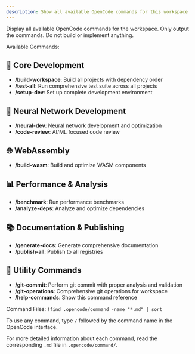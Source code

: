 ```yaml
---
description: Show all available OpenCode commands for this workspace
---
```

Display all available OpenCode commands for the workspace. Only output the commands. Do not build or implement anything.

Available Commands:

## 🚀 Core Development

- **/build-workspace**: Build all projects with dependency order
- **/test-all**: Run comprehensive test suite across all projects
- **/setup-dev**: Set up complete development environment

## 🧠 Neural Network Development

- **/neural-dev**: Neural network development and optimization
- **/code-review**: AI/ML focused code review

## 🌐 WebAssembly

- **/build-wasm**: Build and optimize WASM components

## 📊 Performance & Analysis

- **/benchmark**: Run performance benchmarks
- **/analyze-deps**: Analyze and optimize dependencies

## 📚 Documentation & Publishing

- **/generate-docs**: Generate comprehensive documentation
- **/publish-all**: Publish to all registries

## 🔧 Utility Commands

- **/git-commit**: Perform git commit with proper analysis and validation
- **/git-operations**: Comprehensive git operations for workspace
- **/help-commands**: Show this command reference

Command Files:
`!find .opencode/command -name "*.md" | sort`

To use any command, type `/` followed by the command name in the OpenCode interface.

For more detailed information about each command, read the corresponding `.md` file in `.opencode/command/`.
